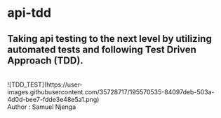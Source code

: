 # api-tdd
## Taking api testing to the next level by utilizing automated tests and following Test Driven Approach (TDD).
<br >
![TDD_TEST](https://user-images.githubusercontent.com/35728717/195570535-84097deb-503a-4d0d-bee7-fdde3e48e5a1.png)
<br >
Author : Samuel Njenga
